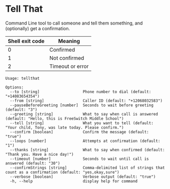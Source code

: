 # Tell That

Command Line tool to call someone and tell them something, and (optionally) get a confirmation.

| Shell exit code | Meaning |
| ---------- | ---- |
| 0 | Confirmed |
| 1 | Not confirmed |
| 2 | Timeout or error |

```
Usage: tellthat

Options:
  --to [string]                   Phone number to dial (default: "+14083654354")
  --from [string]                 Caller ID (default: "+12068032583")
  --pauseBeforeGreeting [number]  Seconds to wait before greeting (default: "3")
  --greeting [string]             What to say when call is answered (default: "Hello, this is FreeSwitch Middle School")
  --tell [string]                 What you want to tell (default: "Your child, Tony, was late today. Please confirm.")
  --confirm [boolean]             Confirm the message (default: "true")
  --loops [number]                Attempts at confirmation (default: "1")
  --thanks [string]               What to say when confirmed (default: "Thank you. Have a nice day!")
  --timeout [number]              Seconds to wait until call is answered (default: "30")
  --confirmStrings [string]       Comma-delimited list of strings that count as a confirmation (default: "yes,okay,sure")
  --verbose [boolean]             Verbose output (default: "true")
  -h, --help                      display help for command
  ```